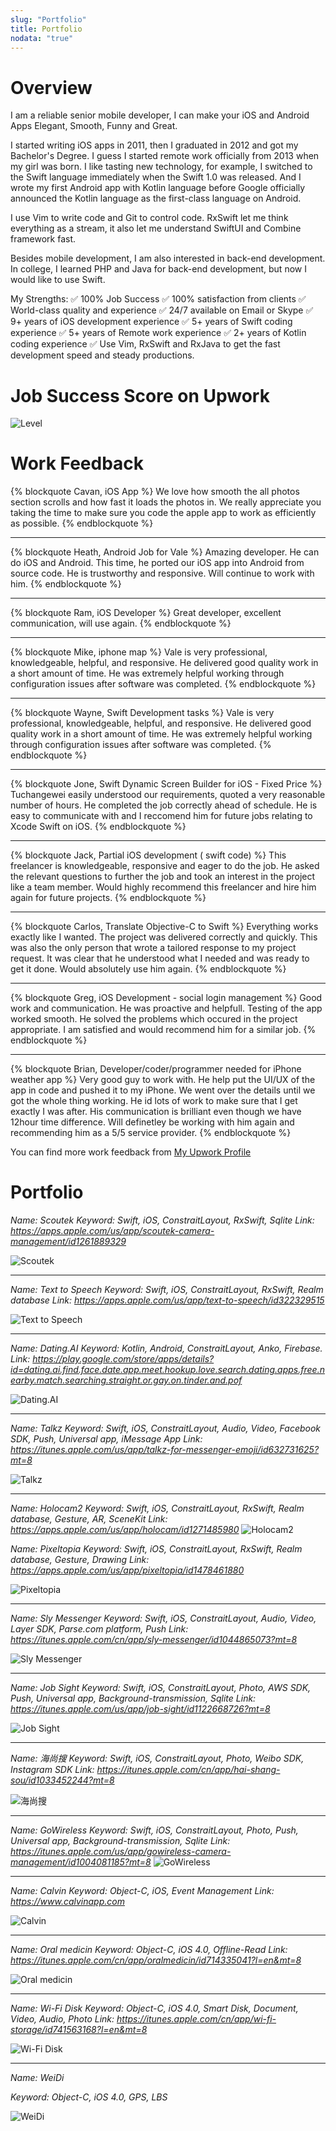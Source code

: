 ```yaml
---
slug: "Portfolio"
title: Portfolio
nodata: "true"
---
```


# Overview
I am a reliable senior mobile developer, I can make your iOS and Android Apps Elegant, Smooth, Funny and Great.

I started writing iOS apps in 2011, then I graduated in 2012 and got my Bachelor's Degree. I guess I started remote work officially from 2013 when my girl was born. I like tasting new technology, for example, I switched to the Swift language immediately when the Swift 1.0 was released. And I wrote my first Android app with Kotlin language before Google officially announced the Kotlin language as the first-class language on Android.

I use Vim to write code and Git to control code. RxSwift let me think everything as a stream, it also let me understand SwiftUI and Combine framework fast.

Besides mobile development, I am also interested in back-end development. In college, I learned PHP and Java for back-end development, but now I would like to use Swift.

My Strengths:
✅ 100% Job Success
✅ 100% satisfaction from clients
✅ World-class quality and experience
✅ 24/7 available on Email or Skype
✅ 9+ years of iOS development experience
✅ 5+ years of Swift coding experience
✅ 5+ years of Remote work experience
✅ 2+ years of Kotlin coding experience
✅ Use Vim, RxSwift and RxJava to get the fast development speed and steady productions.
# Job Success Score on Upwork
![Level](index/UpworkLevel.png)
# Work Feedback
{% blockquote Cavan, iOS App %}
We love how smooth the all photos section scrolls and how fast it loads the photos in. We really appreciate you taking the time to make sure you code the apple app to work as efficiently as possible.
{% endblockquote %}
***
{% blockquote Heath, Android Job for Vale %}
Amazing developer. He can do iOS and Android. This time, he ported our iOS app into Android from source code. He is trustworthy and responsive. Will continue to work with him.
{% endblockquote %}
***

{% blockquote Ram, iOS Developer %}
Great developer, excellent communication, will use again.
{% endblockquote %}
***

{% blockquote Mike, iphone map %}
Vale is very professional, knowledgeable, helpful, and responsive. He delivered good quality work in a short amount of time. He was extremely helpful working through configuration issues after software was completed.
{% endblockquote %}
***

{% blockquote Wayne, Swift Development tasks %}
Vale is very professional, knowledgeable, helpful, and responsive. He delivered good quality work in a short amount of time. He was extremely helpful working through configuration issues after software was completed.
{% endblockquote %}
***

{% blockquote Jone, Swift Dynamic Screen Builder for iOS - Fixed Price %}
Tuchangewei easily understood our requirements, quoted a very reasonable number of hours. He completed the job correctly ahead of schedule. He is easy to communicate with and I reccomend him for future jobs relating to Xcode Swift on iOS.
{% endblockquote %}
***

{% blockquote Jack, Partial iOS development ( swift code) %}
This freelancer is knowledgeable, responsive and eager to do the job. He asked the relevant questions to further the job and took an interest in the project like a team member. Would highly recommend this freelancer and hire him again for future projects.
{% endblockquote %}
***

{% blockquote Carlos, Translate Objective-C to Swift %}
Everything works exactly like I wanted. The project was delivered correctly and quickly.  This was also the only person that wrote a tailored response to my project request. It was clear that he understood what I needed and was ready to get it done. Would absolutely use him again.
{% endblockquote %}
***

{% blockquote Greg, iOS Development - social login management %}
Good work and communication. He was proactive and helpfull. Testing of the app worked smooth. He solved the problems which occured in the project appropriate. I am satisfied and would recommend him for a similar job.
{% endblockquote %}
***

{% blockquote Brian, Developer/coder/programmer needed for iPhone weather app
 %}
Very good guy to work with. He help put the UI/UX of the app in code and pushed it to my iPhone. We went over the details until we got the whole thing working. He id lots of work to make sure that I get exactly I was after. His communication is brilliant even though we have 12hour time difference.   Will definetley be working with him again and recommending him as a 5/5 service provider.
{% endblockquote %}

You can find more work feedback from [My Upwork Profile](https://www.upwork.com/freelancers/~01eeefc89751549361)
# Portfolio


*Name: Scoutek*
*Keyword: Swift, iOS, ConstraitLayout, RxSwift, Sqlite*
*Link: https://apps.apple.com/us/app/scoutek-camera-management/id1261889329*

![Scoutek](index/Artboard.png)

***
*Name: Text to Speech*
*Keyword: Swift, iOS, ConstraitLayout, RxSwift, Realm database*
*Link: https://apps.apple.com/us/app/text-to-speech/id322329515*

![Text to Speech](index/WX20200304-114155.png)
***

*Name: Dating.AI*
*Keyword: Kotlin, Android, ConstraitLayout, Anko, Firebase.*
*Link: https://play.google.com/store/apps/details?id=dating.ai.find.face.date.app.meet.hookup.love.search.dating.apps.free.nearby.match.searching.straight.or.gay.on.tinder.and.pof*

![Dating.AI](index/DatingAI.png)

***

*Name: Talkz*
*Keyword: Swift, iOS, ConstraitLayout, Audio, Video, Facebook SDK, Push, Universal app, iMessage App*
*Link: https://itunes.apple.com/us/app/talkz-for-messenger-emoji/id632731625?mt=8*

![Talkz](index/Talkz.png)

***
*Name: Holocam2*
*Keyword: Swift, iOS, ConstraitLayout, RxSwift, Realm database, Gesture, AR, SceneKit*
*Link: https://apps.apple.com/us/app/holocam/id1271485980*
![Holocam2](index/Home_play.png)

*Name: Pixeltopia*
*Keyword: Swift, iOS, ConstraitLayout, RxSwift, Realm database, Gesture, Drawing*
*Link: https://apps.apple.com/us/app/pixeltopia/id1478461880*

![Pixeltopia](index/Artboard-1.png)

***
*Name: Sly Messenger*
*Keyword: Swift, iOS, ConstraitLayout, Audio, Video, Layer SDK, Parse.com platform, Push*
*Link: https://itunes.apple.com/cn/app/sly-messenger/id1044865073?mt=8*

![Sly Messenger](index/SlyMessenger.png)

***

*Name: Job Sight*
*Keyword: Swift, iOS, ConstraitLayout, Photo, AWS SDK, Push, Universal app, Background-transmission, Sqlite*
*Link: https://itunes.apple.com/us/app/job-sight/id1122668726?mt=8*

![Job Sight](index/JobSight.png)

***
*Name: 海尚搜*
*Keyword: Swift, iOS, ConstraitLayout, Photo, Weibo SDK, Instagram SDK*
*Link: https://itunes.apple.com/cn/app/hai-shang-sou/id1033452244?mt=8*

![海尚搜](index/HaiShangSou.png)

***
*Name: GoWireless*
*Keyword: Swift, iOS, ConstraitLayout, Photo, Push, Universal app, Background-transmission, Sqlite*
*Link: https://itunes.apple.com/us/app/gowireless-camera-management/id1004081185?mt=8*
![GoWireless](index/GoWireless.png)

***
*Name: Calvin*
*Keyword: Object-C, iOS, Event Management*
*Link: https://www.calvinapp.com*

![Calvin](index/Calvin.png)

***
*Name: Oral medicin*
*Keyword: Object-C, iOS 4.0, Offline-Read*
*Link: https://itunes.apple.com/cn/app/oralmedicin/id714335041?l=en&mt=8*

![Oral medicin](index/OralMedicin.png)

***
*Name: Wi-Fi Disk*
*Keyword: Object-C, iOS 4.0, Smart Disk, Document, Video, Audio, Photo*
*Link: https://itunes.apple.com/cn/app/wi-fi-storage/id741563168?l=en&mt=8*

![Wi-Fi Disk](index/WiFiDisk.png)
***
*Name: WeiDi*

*Keyword: Object-C, iOS 4.0, GPS, LBS*

![WeiDi](index/Weidi.png)